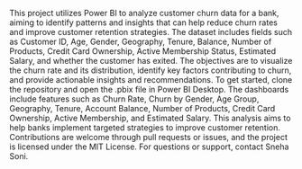 This project utilizes Power BI to analyze customer churn data for a bank, aiming to identify patterns and insights that can help reduce churn rates and improve customer retention strategies. The dataset includes fields such as Customer ID, Age, Gender, Geography, Tenure, Balance, Number of Products, Credit Card Ownership, Active Membership Status, Estimated Salary, and whether the customer has exited. The objectives are to visualize the churn rate and its distribution, identify key factors contributing to churn, and provide actionable insights and recommendations. To get started, clone the repository and open the .pbix file in Power BI Desktop. The dashboards include features such as Churn Rate, Churn by Gender, Age Group, Geography, Tenure, Account Balance, Number of Products, Credit Card Ownership, Active Membership, and Estimated Salary. This analysis aims to help banks implement targeted strategies to improve customer retention. Contributions are welcome through pull requests or issues, and the project is licensed under the MIT License. For questions or support, contact Sneha Soni.
